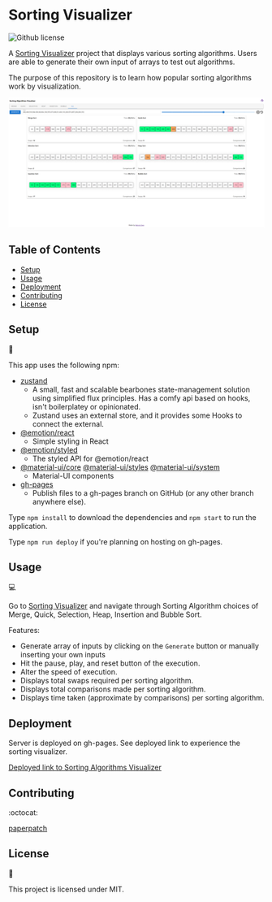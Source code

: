 # Sorting Visualizer
![Github license](http://img.shields.io/badge/license-MIT-blue.svg)

A [Sorting Visualizer](https://paperpatch.github.io/sorting_visualizer/) project that displays various sorting algorithms. Users are able to generate their own input of arrays to test out algorithms.

The purpose of this repository is to learn how popular sorting algorithms work by visualization.

![Screenshot](./src/assets/images/screenshot.png)

## Table of Contents

* [Setup](#setup)
* [Usage](#usage)
* [Deployment](#deployment)
* [Contributing](#contributing)
* [License](#license)

## Setup
:floppy_disk:

This app uses the following npm:
- [zustand](https://www.npmjs.com/package/zustand)
  - A small, fast and scalable bearbones state-management solution using simplified flux principles. Has a comfy api based on hooks, isn't boilerplatey or opinionated.
  - Zustand uses an external store, and it provides some Hooks to connect the external.
- [@emotion/react](https://www.npmjs.com/package/@emotion/react)
  - Simple styling in React
- [@emotion/styled](https://www.npmjs.com/package/@emotion/styled)
  - The styled API for @emotion/react
- [@material-ui/core](https://www.npmjs.com/package/@material-ui/core)
  [@material-ui/styles](https://www.npmjs.com/package/@material-ui/core)
  [@material-ui/system](https://www.npmjs.com/package/@material-ui/core)
  - Material-UI components
- [gh-pages](https://www.npmjs.com/package/gh-pages)
  - Publish files to a gh-pages branch on GitHub (or any other branch anywhere else).

Type `npm install` to download the dependencies and `npm start` to run the application.

Type `npm run deploy` if you're planning on hosting on gh-pages.

## Usage

:computer:

Go to [Sorting Visualizer](https://paperpatch.github.io/sorting_visualizer/) and navigate through Sorting Algorithm choices of Merge, Quick, Selection, Heap, Insertion and Bubble Sort.

Features:
  - Generate array of inputs by clicking on the `Generate` button or manually inserting your own inputs
  - Hit the pause, play, and reset button of the execution.
  - Alter the speed of execution.
  - Displays total swaps required per sorting algorithm.
  - Displays total comparisons made per sorting algorithm.
  - Displays time taken (approximate by comparisons) per sorting algorithm.


## Deployment

Server is deployed on gh-pages. See deployed link to experience the sorting visualizer.

[Deployed link to Sorting Algorithms Visualizer](https://paperpatch.github.io/sorting_visualizer/)

## Contributing

:octocat:

[paperpatch](https://github.com/paperpatch) </br>

## License

:receipt:

This project is licensed under MIT.